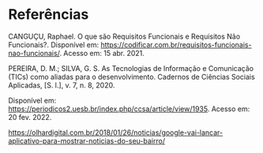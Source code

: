 # Referências

CANGUÇU, Raphael. O que são Requisitos Funcionais e Requisitos Não Funcionais?. Disponível em: <https://codificar.com.br/requisitos-funcionais-nao-funcionais/>. Acesso em: 15 abr. 2021. 


PEREIRA, D. M.; SILVA, G. S. As Tecnologias de Informação e Comunicação (TICs) como aliadas para o desenvolvimento. Cadernos de Ciências Sociais Aplicadas, [S. l.], v. 7, n. 8, 2020.  

Disponível em: https://periodicos2.uesb.br/index.php/ccsa/article/view/1935. Acesso em: 20 fev. 2022. 

  
 https://olhardigital.com.br/2018/01/26/noticias/google-vai-lancar-aplicativo-para-mostrar-noticias-do-seu-bairro/ 